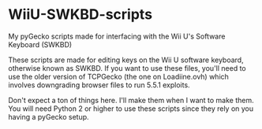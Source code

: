 # WiiU-SWKBD-scripts
My pyGecko scripts made for interfacing with the Wii U's Software Keyboard (SWKBD)

These scripts are made for editing keys on the Wii U software keyboard, otherwise known as SWKBD.
If you want to use these files, you'll need to use the older version of TCPGecko (the one on Loadiine.ovh) which involves downgrading browser files to run 5.5.1 exploits.

Don't expect a ton of things here. I'll make them when I want to make them.
You will need Python 2 or higher to use these scripts since they rely on you having a pyGecko setup.
